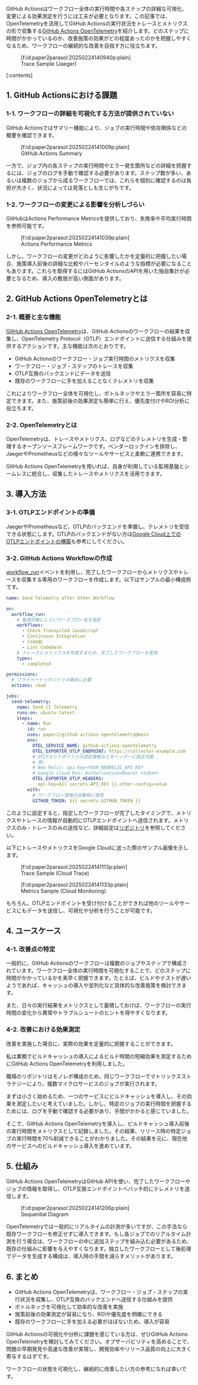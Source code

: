 GitHub Actionsはワークフロー全体の実行時間や各ステップの詳細な可視化、変更による効果測定を行うには工夫が必要となります。この記事では、OpenTelemetryを活用してGitHub Actionsの実行状況をトレースとメトリクスの形で収集する[GitHub Actions OpenTelemetry](https://github.com/marketplace/actions/github-actions-opentelemetry)を紹介します。どのステップに時間がかかっているのか、改善施策の効果がどの程度あったのかを把握しやすくなるため、ワークフローの継続的な改善を目指す方に役立ちます。

<figure class="figure-image figure-image-fotolife" title="Trace Sample (Jaeger)">[f:id:paper2parasol:20250224140940p:plain]<figcaption>Trace Sample (Jaeger)</figcaption></figure>

[:contents]



## 1. GitHub Actionsにおける課題

### 1-1. ワークフローの詳細を可視化する方法が提供されていない

GitHub Actionsではサマリー機能により、ジョブの実行時間や依存関係などの概要を確認できます。

<figure class="figure-image figure-image-fotolife" title="GitHub Actions Summary">[f:id:paper2parasol:20250224141009p:plain]<figcaption>GitHub Actions Summary</figcaption></figure>

一方で、ジョブ内の各ステップの実行時間やエラー発生箇所などの詳細を把握するには、ジョブのログを手動で確認する必要があります。ステップ数が多い、あるいは複数のジョブから成るワークフローでは、これらを個別に確認するのは負担が大きく、状況によっては見落としも生じがちです。

### 1-2. ワークフローの変更による影響を分析しづらい

GitHubはActions Performance Metricsを提供しており、失敗率や平均実行時間を参照可能です。

<figure class="figure-image figure-image-fotolife" title="Actions Performance Metrics">[f:id:paper2parasol:20250224141039p:plain]<figcaption>Actions Performance Metrics</figcaption></figure>

しかし、ワークフローの変更がどのように影響したかを定量的に把握したい場合、施策導入前後の詳細な比較やパーセンタイルのような指標が必要になることもあります。これらを取得するにはGitHub ActionsのAPIを用いた独自集計が必要となるため、導入の敷居が高い側面があります。



## 2. GitHub Actions OpenTelemetryとは

### 2-1. 概要と主な機能

[GitHub Actions OpenTelemetry](https://github.com/marketplace/actions/github-actions-opentelemetry)は、GitHub Actionsのワークフローの結果を収集し、OpenTelemetry Protocol（OTLP）エンドポイントに送信する仕組みを提供するアクションです。主な機能は次のとおりです。

- GitHub Actionsのワークフロー・ジョブ実行時間のメトリクスを収集
- ワークフロー・ジョブ・ステップのトレースを収集
- OTLP互換のバックエンドにデータを送信
- 既存のワークフローに手を加えることなくテレメトリを収集

これによりワークフロー全体を可視化し、ボトルネックやエラー箇所を容易に特定できます。また、施策前後の効果測定も簡単に行え、優先度付けやROI分析に役立ちます。

### 2-2. OpenTelemetryとは

OpenTelemetryは、トレースやメトリクス、ログなどのテレメトリを生成・管理するオープンソースフレームワークです。ベンダーロックインを排除し、JaegerやPrometheusなどの様々なツールやサービスと柔軟に連携できます。

GitHub Actions OpenTelemetryを用いれば、自身が利用している監視基盤とシームレスに統合し、収集したトレースやメトリクスを活用できます。



## 3. 導入方法

### 3-1. OTLPエンドポイントの準備

JaegerやPrometheusなど、OTLPのバックエンドを準備し、テレメトリを受信できる状態にします。OTLPのバックエンドがない方は[Google Cloud上でのOTLPエンドポイントの構築](https://github.com/paper2/github-actions-opentelemetry/blob/main/examples/google-cloud/README.md)も参考にしてください。

### 3-2. GitHub Actions Workflowの作成

[workflow_run](https://docs.github.com/en/actions/writing-workflows/choosing-when-your-workflow-runs/events-that-trigger-workflows#workflow_run)イベントを利用し、完了したワークフローからメトリクスやトレースを収集する専用のワークフローを作成します。以下はサンプルの最小構成例です。

```yaml
name: Send Telemetry after Other Workflow

on:
  workflow_run:
    # 監視対象にしたいワークフロー名を指定
    workflows:
      - Check Transpiled JavaScript
      - Continuous Integration
      - CodeQL
      - Lint Codebase
    # トレースとメトリクスを作成するため、完了したワークフローを使用
    types:
      - completed

permissions:
  # プライベートリポジトリの場合に必要
  actions: read

jobs:
  send-telemetry:
    name: Send CI Telemetry
    runs-on: ubuntu-latest
    steps:
      - name: Run
        id: run
        uses: paper2/github-actions-opentelemetry@main
        env:
          OTEL_SERVICE_NAME: github-actions-opentelemetry
          OTEL_EXPORTER_OTLP_ENDPOINT: https://collector-example.com
          # OTLPエンドポイントの認証情報などをヘッダーに設定可能
          # 例:
          # New Relic: api-key=YOUR_NEWRELIC_API_KEY
          # Google Cloud Run: Authorization=Bearer <token>
          OTEL_EXPORTER_OTLP_HEADERS:
            api-key=${{ secrets.API_KEY }},other-config=value
        with:
          # ワークフロー情報の収集時に使用
          GITHUB_TOKEN: ${{ secrets.GITHUB_TOKEN }}
```

このように設定すると、指定したワークフローが完了したタイミングで、メトリクスやトレースの情報が自動的にOTLPエンドポイントへ送信されます。メトリクスのみ・トレースのみの送信など、詳細設定は[リポジトリ](https://github.com/paper2/github-actions-opentelemetry/tree/main?tab=readme-ov-file#configuration)を参照してください。

以下にトレースやメトリクスをGoogle Cloudに送った際のサンプル画像を示します。

<figure class="figure-image figure-image-fotolife" title="Trace Sample (Cloud Trace)">[f:id:paper2parasol:20250224141113p:plain]<figcaption>Trace Sample (Cloud Trace)</figcaption></figure>
<figure class="figure-image figure-image-fotolife" title="Metrics Sample (Cloud Monitoring)">[f:id:paper2parasol:20250224141133p:plain]<figcaption>Metrics Sample (Cloud Monitoring)</figcaption></figure>

もちろん、OTLPエンドポイントを受け付けることができれば他のツールやサービスにもデータを送信し、可視化や分析を行うことが可能です。



## 4. ユースケース

### 4-1. 改善点の特定

一般的に、GitHub Actionsのワークフローは複数のジョブやステップで構成されています。ワークフロー全体の実行時間を可視化することで、どのステップに時間がかかっているかを素早く把握できます。たとえば、ビルドやテストが遅いようであれば、キャッシュの導入や並列化など具体的な改善施策を検討できます。

また、日々の実行結果をメトリクスとして蓄積しておけば、ワークフローの実行時間の変化から異常やトラブルシュートのヒントを得やすくなります。

### 4-2. 改善における効果測定
改善を実施した場合に、実際の効果を定量的に把握することができます。

私は業務でビルドキャッシュの導入によるビルド時間の短縮効果を測定するためにGitHub Actions OpenTelemetryを利用しました。

職場のリポジトリはモノレポ構成のため、同じワークフローでマトリックスストラテジーにより、複数マイクロサービスのジョブが実行されます。

まずは小さく始めるため、一つのサービスにビルドキャッシュを導入し、その効果を測定したいと考えていました。しかし、特定のジョブの実行時間を把握するためには、ログを手動で確認する必要があり、手間がかかると感じていました。

そこで、GitHub Actions OpenTelemetryを導入し、ビルドキャッシュ導入前後の実行時間をメトリクスとして記録しました。その結果、リリース時の特定ジョブの実行時間を70%削減できることがわかりました。その結果を元に、現在他のサービスへのビルドキャッシュ導入を進めています。



## 5. 仕組み

GitHub Actions OpenTelemetryはGitHub APIを使い、完了したワークフローやジョブの情報を取得し、OTLP互換エンドポイントへバッチ的にテレメトリを送信します。

<figure class="figure-image figure-image-fotolife" title="Sequential Diagram">[f:id:paper2parasol:20250224141206p:plain]<figcaption>Sequential Diagram</figcaption></figure>

OpenTelemetryでは一般的にリアルタイムの計測が多いですが、この手法なら既存ワークフローを修正せずに導入できます。もし各ジョブでのリアルタイム計測を行う場合は、ワークフローの中に追加ステップを組み込む必要があるため、既存の仕組みに影響を与えやすくなります。独立したワークフローとして後処理でデータを生成する構成は、導入時の手間を減らすメリットがあります。



## 6. まとめ

- GitHub Actions OpenTelemetryは、ワークフロー・ジョブ・ステップの実行状況を収集し、OTLP互換のバックエンドへ送信する仕組みを提供
- ボトルネックを可視化して効率的な改善を実施
- 施策前後の効果測定が容易になり、ROIや優先度を明確にできる
- 既存のワークフローに手を加える必要がほぼないため、導入が容易

GitHub Actionsの可視化や分析に課題を感じている方は、ぜひGitHub Actions OpenTelemetryを検討してみてください。オブザーバビリティを高めることで、問題の早期発見や高速な改善が実現し、開発効率やリリース品質の向上に大きく寄与するはずです。

ワークフローの状態を可視化し、継続的に改善したい方の参考になれば幸いです。

